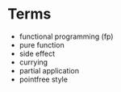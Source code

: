 # Terms
- functional programming (fp)
- pure function
- side effect
- currying
- partial application
- pointfree style